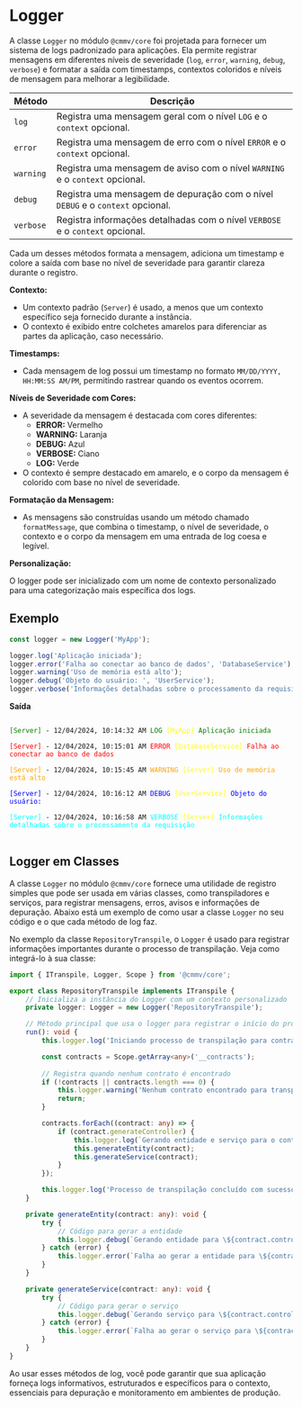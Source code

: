 # Logger

A classe `Logger` no módulo `@cmmv/core` foi projetada para fornecer um sistema de logs padronizado para aplicações. Ela permite registrar mensagens em diferentes níveis de severidade (`log`, `error`, `warning`, `debug`, `verbose`) e formatar a saída com timestamps, contextos coloridos e níveis de mensagem para melhorar a legibilidade.

| Método    | Descrição                                                               |
|-----------|-------------------------------------------------------------------------|
| `log`    | Registra uma mensagem geral com o nível `LOG` e o `context` opcional.      |
| `error`  | Registra uma mensagem de erro com o nível `ERROR` e o `context` opcional.   |
| `warning`| Registra uma mensagem de aviso com o nível `WARNING` e o `context` opcional.|
| `debug`  | Registra uma mensagem de depuração com o nível `DEBUG` e o `context` opcional. |
| `verbose`| Registra informações detalhadas com o nível `VERBOSE` e o `context` opcional.|

Cada um desses métodos formata a mensagem, adiciona um timestamp e colore a saída com base no nível de severidade para garantir clareza durante o registro.

**Contexto:**

* Um contexto padrão (`Server`) é usado, a menos que um contexto específico seja fornecido durante a instância.
* O contexto é exibido entre colchetes amarelos para diferenciar as partes da aplicação, caso necessário.

**Timestamps:**

* Cada mensagem de log possui um timestamp no formato `MM/DD/YYYY, HH:MM:SS AM/PM`, permitindo rastrear quando os eventos ocorrem.

**Níveis de Severidade com Cores:**

* A severidade da mensagem é destacada com cores diferentes:
    * **ERROR:** Vermelho
    * **WARNING:** Laranja
    * **DEBUG:** Azul
    * **VERBOSE:** Ciano
    * **LOG:** Verde
* O contexto é sempre destacado em amarelo, e o corpo da mensagem é colorido com base no nível de severidade.

**Formatação da Mensagem:**

* As mensagens são construídas usando um método chamado `formatMessage`, que combina o timestamp, o nível de severidade, o contexto e o corpo da mensagem em uma entrada de log coesa e legível.

**Personalização:**

O logger pode ser inicializado com um nome de contexto personalizado para uma categorização mais específica dos logs.

## Exemplo 

```typescript
const logger = new Logger('MyApp');

logger.log('Aplicação iniciada');
logger.error('Falha ao conectar ao banco de dados', 'DatabaseService');
logger.warning('Uso de memória está alto');
logger.debug('Objeto do usuário: ', 'UserService');
logger.verbose('Informações detalhadas sobre o processamento da requisição');
```

**Saída**

<pre>
<code class="hljs language-shell" lang="shell">
<span style="color:green;">[Server]</span> - 12/04/2024, 10:14:32 AM <span style="color:green;">LOG</span> <span style="color:yellow;">[MyApp]</span> <span style="color:green;">Aplicação iniciada</span> <br>
<span style="color:red;">[Server]</span> - 12/04/2024, 10:15:01 AM <span style="color:red;">ERROR</span> <span style="color:yellow;">[DatabaseService]</span> <span style="color:red;">Falha ao conectar ao banco de dados</span> <br>
<span style="color:orange;">[Server]</span> - 12/04/2024, 10:15:45 AM <span style="color:orange;">WARNING</span> <span style="color:yellow;">[Server]</span> <span style="color:orange;">Uso de memória está alto</span> <br>
<span style="color:blue;">[Server]</span> - 12/04/2024, 10:16:12 AM <span style="color:blue;">DEBUG</span> <span style="color:yellow;">[UserService]</span> <span style="color:blue;">Objeto do usuário:</span> <br>
<span style="color:cyan;">[Server]</span> - 12/04/2024, 10:16:58 AM <span style="color:cyan;">VERBOSE</span> <span style="color:yellow;">[Server]</span> <span style="color:cyan;">Informações detalhadas sobre o processamento da requisição</span> 
</code>
</pre>

## Logger em Classes

A classe `Logger` no módulo `@cmmv/core` fornece uma utilidade de registro simples que pode ser usada em várias classes, como transpiladores e serviços, para registrar mensagens, erros, avisos e informações de depuração. Abaixo está um exemplo de como usar a classe `Logger` no seu código e o que cada método de log faz.

No exemplo da classe `RepositoryTranspile`, o `Logger` é usado para registrar informações importantes durante o processo de transpilação. Veja como integrá-lo à sua classe:

```typescript
import { ITranspile, Logger, Scope } from '@cmmv/core';

export class RepositoryTranspile implements ITranspile {
    // Inicializa a instância do Logger com um contexto personalizado
    private logger: Logger = new Logger('RepositoryTranspile');

    // Método principal que usa o logger para registrar o início do processo de transpilação
    run(): void {
        this.logger.log('Iniciando processo de transpilação para contratos');

        const contracts = Scope.getArray<any>('__contracts');
        
        // Registra quando nenhum contrato é encontrado
        if (!contracts || contracts.length === 0) {
            this.logger.warning('Nenhum contrato encontrado para transpilação.');
            return;
        }

        contracts.forEach((contract: any) => {
            if (contract.generateController) {
                this.logger.log(`Gerando entidade e serviço para o contrato: \${contract.controllerName}`);
                this.generateEntity(contract);
                this.generateService(contract);
            }
        });

        this.logger.log('Processo de transpilação concluído com sucesso.');
    }

    private generateEntity(contract: any): void {
        try {
            // Código para gerar a entidade
            this.logger.debug(`Gerando entidade para \${contract.controllerName}`);
        } catch (error) {
            this.logger.error(`Falha ao gerar a entidade para \${contract.controllerName}`, error);
        }
    }

    private generateService(contract: any): void {
        try {
            // Código para gerar o serviço
            this.logger.debug(`Gerando serviço para \${contract.controllerName}`);
        } catch (error) {
            this.logger.error(`Falha ao gerar o serviço para \${contract.controllerName}`, error);
        }
    }
}
```

Ao usar esses métodos de log, você pode garantir que sua aplicação forneça logs informativos, estruturados e específicos para o contexto, essenciais para depuração e monitoramento em ambientes de produção.

